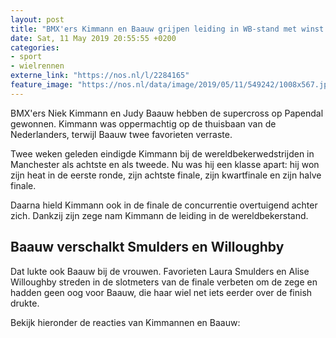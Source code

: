 ```yaml
---
layout: post
title: "BMX'ers Kimmann en Baauw grijpen leiding in WB-stand met winst op Papendal"
date: Sat, 11 May 2019 20:55:55 +0200
categories: 
- sport 
- wielrennen 
externe_link: "https://nos.nl/l/2284165"
feature_image: "https://nos.nl/data/image/2019/05/11/549242/1008x567.jpg"
---
```


<p>BMX'ers Niek Kimmann en Judy Baauw hebben de supercross op Papendal gewonnen. Kimmann was oppermachtig op de thuisbaan van de Nederlanders, terwijl Baauw twee favorieten verraste.</p>
<p>Twee weken geleden eindigde Kimmann bij de wereldbekerwedstrijden in Manchester als achtste en als tweede. Nu was hij een klasse apart: hij won zijn heat in de eerste ronde, zijn achtste finale, zijn kwartfinale en zijn halve finale.</p>
<p>Daarna hield Kimmann ook in de finale de concurrentie overtuigend achter zich. Dankzij zijn zege nam Kimmann de leiding in de wereldbekerstand.</p>
<h2>Baauw verschalkt Smulders en Willoughby</h2>
<p>Dat lukte ook Baauw bij de vrouwen. Favorieten Laura Smulders en Alise Willoughby streden in de slotmeters van de finale verbeten om de zege en hadden geen oog voor Baauw, die haar wiel net iets eerder over de finish drukte.</p>
<p>Bekijk hieronder de reacties van Kimmannen en Baauw:</p>
